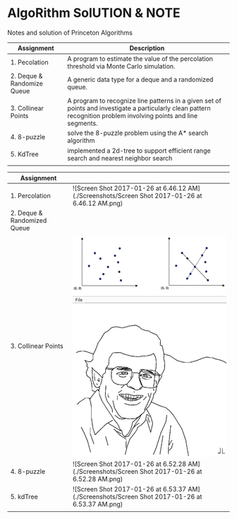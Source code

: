 # AlgoRithm SolUTION & NOTE
Notes and solution of Princeton Algorithms

| Assignment                 | Description                              |
| -------------------------- | ---------------------------------------- |
| 1. Pecolation              | A program to estimate the value of the percolation threshold via Monte Carlo simulation. |
| 2. Deque & Randomize Queue | A generic data type for a deque and a randomized queue. |
| 3. Collinear Points        | A program to recognize line patterns in a given set of points and investigate a particularly clean pattern recognition problem involving points and line segments. |
| 4. 8-puzzle                | solve the 8-puzzle problem using the A* search algorithm |
| 5. KdTree                  | implemented a 2d-tree to support efficient range search and nearest neighbor search |
|                            |                                          |

| Assignment                  |                                          |
| --------------------------- | ---------------------------------------- |
| 1. Percolation              | ![Screen Shot 2017-01-26 at 6.46.12 AM](./Screenshots/Screen Shot 2017-01-26 at 6.46.12 AM.png) |
| 2. Deque & Randomized Queue |                                          |
| 3. Collinear Points         | ![3](./Screenshots/3.png)                |
| 4. 8-puzzle                 | ![Screen Shot 2017-01-26 at 6.52.28 AM](./Screenshots/Screen Shot 2017-01-26 at 6.52.28 AM.png) |
| 5. kdTree                   | ![Screen Shot 2017-01-26 at 6.53.37 AM](./Screenshots/Screen Shot 2017-01-26 at 6.53.37 AM.png) |
|                             |                                          |

